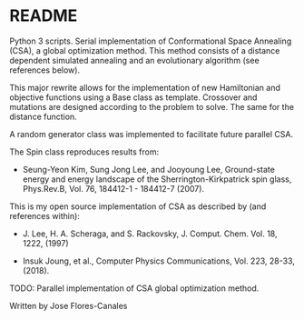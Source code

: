 # README #

Python 3 scripts. Serial implementation of Conformational Space Annealing (CSA), a global optimization method.
This method consists of a distance dependent simulated annealing and an evolutionary algorithm (see references below).

This major rewrite allows for the implementation of new Hamiltonian and objective functions using
a Base class as template. Crossover and mutations are designed according to the problem to solve. The same for the distance function.

A random generator class was implemented to facilitate future parallel CSA.

The Spin class reproduces results from:
- Seung-Yeon Kim, Sung Jong Lee, and Jooyoung Lee, Ground-state energy and energy landscape of the Sherrington-Kirkpatrick spin glass, 
Phys.Rev.B, Vol. 76, 184412-1 - 184412-7 (2007).

This is my open source implementation of CSA as described by (and references within):

- J. Lee, H. A. Scheraga, and S. Rackovsky, J. Comput. Chem. Vol. 18,
1222, (1997)

- Insuk Joung, et al., Computer Physics Communications, Vol. 223, 28-33, (2018).

TODO:
Parallel implementation of CSA global optimization method.

Written by Jose Flores-Canales
